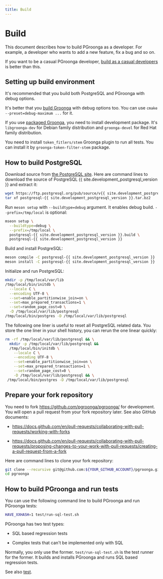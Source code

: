 ```yaml
---
title: Build
---
```


# Build

This document describes how to build PGroonga as a developer. For example, a developer who wants to add a new feature, fix a bug and so on.

If you want to be a casual PGroonga developer, [build as a casual developers](build-casual.html) is better than this.

## Setting up build environment

It's recommended that you build both PostgreSQL and PGroonga with debug options.

It's better that you [build Groonga][groonga-build] with debug options too. You can use `cmake --preset=debug-maximum ...` for it.

If you use [packaged Groonga][groonga-install], you need to install development package. It's `libgroonga-dev` for Debian family distribution and `groonga-devel` for Red Hat family distribution.

You need to install `token_fitlers/stem` Groonga plugin to run all tests. You can install it by `groonga-token-filter-stem` package.

## How to build PostgreSQL

Download source from [the PostgreSQL site][postgresql-source-download]. Here are command lines to download the source of PostgreSQL {{ site.development_postgresql_version }} and extract it:

```bash
wget https://ftp.postgresql.org/pub/source/v{{ site.development_postgresql_version }}/postgresql-{{ site.development_postgresql_version }}.tar.bz2
tar xf postgresql-{{ site.development_postgresql_version }}.tar.bz2
```

Run `meson setup` with `--buildtype=debug` argument. It enables debug build. `--prefix=/tmp/local` is optional:

```bash
mseon setup \
  --buildtype=debug \
  --prefix=/tmp/local \
  postgresql-{{ site.development_postgresql_version }}.build \
  postgresql-{{ site.development_postgresql_version }}
```

Build and install PostgreSQL:

```bash
meson compile -C postgresql-{{ site.development_postgresql_version }}
meson install -C postgresql-{{ site.development_postgresql_version }}
```

Initialize and run PostgreSQL:

```bash
mkdir -p /tmp/local/var/lib
/tmp/local/bin/initdb \
  --locale C \
  --encoding UTF-8 \
  --set=enable_partitionwise_join=on \
  --set=max_prepared_transactions=1 \
  --set=random_page_cost=0 \
  -D /tmp/local/var/lib/postgresql
/tmp/local/bin/postgres -D /tmp/local/var/lib/postgresql
```

The following one liner is useful to reset all PostgreSQL related data. You store the one liner in your shell history, you can rerun the one linear quickly:

```bash
rm -rf /tmp/local/var/lib/postgresql && \
  mkdir -p /tmp/local/var/lib/postgresql &&
  /tmp/local/bin/initdb \
    --locale C \
    --encoding UTF-8 \
    --set=enable_partitionwise_join=on \
    --set=max_prepared_transactions=1 \
    --set=random_page_cost=0 \
    -D /tmp/local/var/lib/postgresql && \
 /tmp/local/bin/postgres -D /tmp/local/var/lib/postgresql
```

## Prepare your fork repository

You need to fork <https://github.com/pgroonga/pgroonga/> for development. You will open a pull request from your fork repository later. See also GitHub documents:

* <https://docs.github.com/en/pull-requests/collaborating-with-pull-requests/working-with-forks>

* <https://docs.github.com/en/pull-requests/collaborating-with-pull-requests/proposing-changes-to-your-work-with-pull-requests/creating-a-pull-request-from-a-fork>

Here are command lines to clone your fork repository:

```bash
git clone --recursive git@github.com:${YOUR_GITHUB_ACCOUNT}/pgroonga.git
cd pgroonga
```

## How to build PGroonga and run tests

You can use the following command line to build PGroonga and run PGroonga tests:

```bash
HAVE_XXHASH=1 test/run-sql-test.sh
```

PGroonga has two test types:

  * SQL based regression tests

  * Complex tests that can't be implemented only with SQL

Normally, you only use the former. `test/run-sql-test.sh` is the test runner for the former. It builds and installs PGroonga and runs SQL based regression tests.

See also [test](test.html).

[postgresql-source-download]:https://www.postgresql.org/ftp/source/

[groonga-build]:https://groonga.org/docs/install/cmake.html

[groonga-install]:https://groonga.org/docs/install.html

